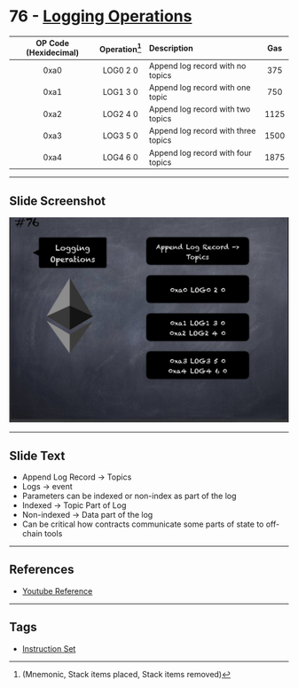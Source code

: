 # 76 - [Logging Operations](Logging%20Operations.md)



| OP Code (Hexidecimal) | Operation[^1]  | Description                         | Gas  |
|:---------------------:|:-------------:|:----------------------------------- |:----:|
|         0xa0          |   LOG0 2 0    | Append log record with no topics    | 375  |
|         0xa1          |   LOG1 3 0    | Append log record with one topic    | 750  |
|         0xa2          |   LOG2 4 0    | Append log record with two topics   | 1125 |
|         0xa3          |   LOG3 5 0    | Append log record with three topics | 1500 |
|         0xa4          |   LOG4 6 0    | Append log record with four topics  | 1875 |

[^1]:(Mnemonic, Stack items placed, Stack items removed)

___
## Slide Screenshot
![076.jpg](../../images/1.%20Ethereum%20101/076.jpg)
___
## Slide Text
- Append Log Record -> Topics
- Logs -> event
- Parameters can be indexed or non-index as part of the log
- Indexed -> Topic Part of Log
- Non-indexed -> Data part of the log
- Can be critical how contracts communicate some parts of state to off-chain tools 

___
## References
- [Youtube Reference](https://youtu.be/MFoxW07ICKs?t=872)
___
## Tags
- [Instruction Set](Instruction%20Set.md)

